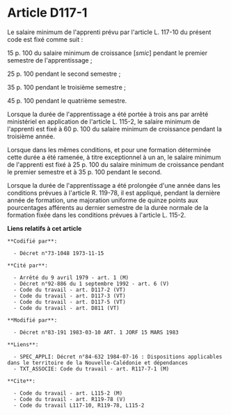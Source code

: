 # Article D117-1

Le salaire minimum de l'apprenti prévu par l'article L. 117-10 du présent code est fixé comme suit : 

15 p. 100 du salaire minimum de croissance [*smic*] pendant le premier semestre de l'apprentissage ; 

25 p. 100 pendant le second semestre ; 

35 p. 100 pendant le troisième semestre ; 

45 p. 100 pendant le quatrième semestre.

Lorsque la durée de l'apprentissage a été portée à trois ans par arrêté ministériel en application de l'article L. 115-2, le
salaire minimum de l'apprenti est fixé à 60 p. 100 du salaire minimum de croissance pendant la troisième année. 

Lorsque dans les mêmes conditions, et pour une formation déterminée cette durée a été ramenée, à titre exceptionnel à un an,
le salaire minimum de l'apprenti est fixé à 25 p. 100 du salaire minimum de croissance pendant le premier semestre et à 35 p.
100 pendant le second. 

Lorsque la durée de l'apprentissage a été prolongée d'une année dans les conditions prévues à l'article R. 119-78, il est
appliqué, pendant la dernière année de formation, une majoration uniforme de quinze points aux pourcentages afférents au
dernier semestre de la durée normale de la formation fixée dans les conditions prévues à l'article L. 115-2.

**Liens relatifs à cet article**

	**Codifié par**:

	  - Décret n°73-1048 1973-11-15

	**Cité par**:

	  - Arrêté du 9 avril 1979 - art. 1 (M)
	  - Décret n°92-886 du 1 septembre 1992 - art. 6 (V)
	  - Code du travail - art. D117-2 (VT)
	  - Code du travail - art. D117-3 (VT)
	  - Code du travail - art. D117-5 (VT)
	  - Code du travail - art. D811 (VT)

	**Modifié par**:

	  - Décret n°83-191 1983-03-10 ART. 1 JORF 15 MARS 1983

	**Liens**:

	  - SPEC_APPLI: Décret n°84-632 1984-07-16 : Dispositions applicables dans le territoire de la Nouvelle-Calédonie et dépendances
	  - TXT_ASSOCIE: Code du travail - art. R117-7-1 (M)

	**Cite**:

	  - Code du travail - art. L115-2 (M)
	  - Code du travail - art. R119-78 (V)
	  - Code du travail L117-10, R119-78, L115-2
